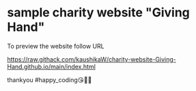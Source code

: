 # sample charity website "Giving Hand"
To preview the website follow URL 

https://raw.githack.com/kaushikaW/charity-website-Giving-Hand.github.io/main/index.html

thankyou #happy_coding😘👨‍💻
